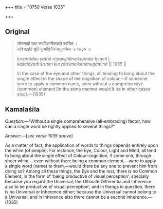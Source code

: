 +++
title = "0750 Verse 1035"

+++
## Original 
>
> लोचनादौ यथा रूपविज्ञानैकफले क्वचित् ।  
> कश्चिद्यदि श्रुतिं कुर्याद्विनैकेनानुगामिना ॥ १०३५ ॥ 
>
> *locanādau yathā rūpavijñānaikaphale kvacit* \|  
> *kaścidyadi śrutiṃ kuryādvinaikenānugāminā* \|\| 1035 \|\| 
>
> In the case of the eye and other things, all tending to bring about the single effect in the shape of the cognition of colour,—if someone were to apply a common name, even without a comprehensive (common) element [in the same manner would it be in other cases also].—(1035)



## Kamalaśīla

*Question*:—“Without a single comprehensive (all-embracing) factor, how can a single word be rightly applied to several things?”

*Answer*:—[*see verse 1035 above*]

As a matter of fact, the application of words to things depends entirely upon the whim (of people). For instance, the Eye, Colour, Light and Mind, all tend to bring about the single effect of Colour-cognition; if some one, through sheer whim,—even without there being a common element,—were to apply a single word (name) to them,—would there be any one to prevent him from doing so? Among all these things, the Eye and the rest, there is no Common Element, in the form of ‘being productive of visual perception’; specially because you regard the Universal, the Ultimate Differentia and Inherence also to be productive of visual perception’; and in thengs in question, there is no Universal or Inherence either; because the Universal cannot belong to a Universal, and in Inherence also there cannot be a second Inherence.—(1035)


